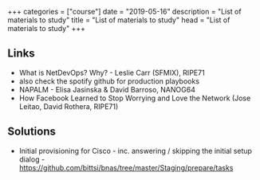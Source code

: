 +++
categories = ["course"]
date = "2019-05-16"
description = "List of materials to study"
title = "List of materials to study"
head = "List of materials to study"
+++

## Links

* What is NetDevOps? Why? - Leslie Carr (SFMIX), RIPE71
* also check the spotify github for production playbooks
* NAPALM - Elisa Jasinska & David Barroso, NANOG64
* How Facebook Learned to Stop Worrying and Love the Network (Jose Leitao, David Rothera, RIPE71)

## Solutions

* Initial provisioning for Cisco - inc. answering / skipping the initial setup dialog - <https://github.com/bittsi/bnas/tree/master/Staging/prepare/tasks>